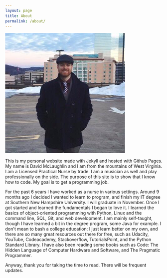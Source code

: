 ```yaml
---
layout: page
title: About
permalink: /about/
---
```

![bio_pic](/bio_pic.jpg)

This is my personal website made with Jekyll and hosted with Github Pages. My name is David McLaughlin and I am from the mountains of West Virginia. I am a Licensed Practical Nurse by trade. I am a musician as well and play professionally on the side. The purpose of this site is to show that I know how to code. My goal is to get a programming job.

For the past 6 years I have worked as a nurse in various settings. Around 9 months ago I decided I wanted to learn to program, and finish my IT degree at Southern New Hampshire University. I will graduate in November. Once I got started and learned the fundamentals I began to love it. I learned the basics of object-oriented programming with Python, Linux and the command line, SQL, Git, and web development. I am mainly self-taught, though I have learned a bit in the degree program, some Java for example. I don't mean to bash a college education; I just learn better on my own, and there are so many great resources out there for free, such as Udacity, YouTube, Codeacademy, Stackoverflow, TutorialsPoint, and the Python Standard Library. I have also been reading some books such as Code: The Hidden Language of Computer Hardware and Software, and The Pragmatic Programmer.

Anyway, thank you for taking the time to read. There will be frequent updates.
